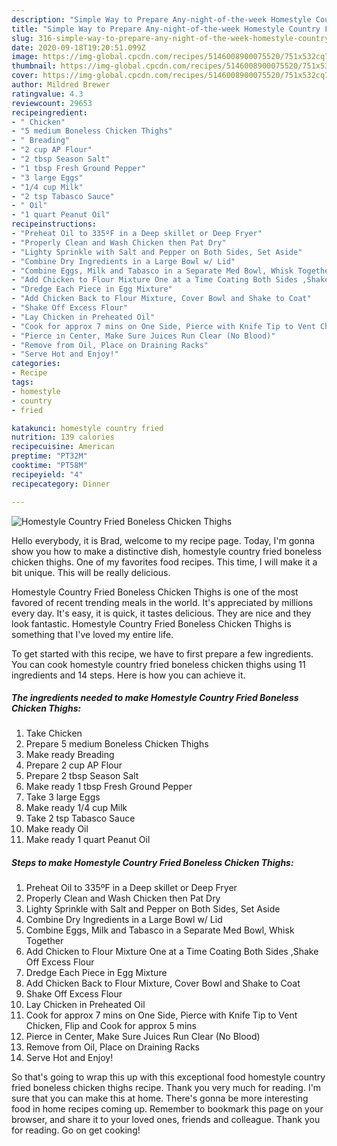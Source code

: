 ```yaml
---
description: "Simple Way to Prepare Any-night-of-the-week Homestyle Country Fried Boneless Chicken Thighs"
title: "Simple Way to Prepare Any-night-of-the-week Homestyle Country Fried Boneless Chicken Thighs"
slug: 316-simple-way-to-prepare-any-night-of-the-week-homestyle-country-fried-boneless-chicken-thighs
date: 2020-09-18T19:20:51.099Z
image: https://img-global.cpcdn.com/recipes/5146008900075520/751x532cq70/homestyle-country-fried-boneless-chicken-thighs-recipe-main-photo.jpg
thumbnail: https://img-global.cpcdn.com/recipes/5146008900075520/751x532cq70/homestyle-country-fried-boneless-chicken-thighs-recipe-main-photo.jpg
cover: https://img-global.cpcdn.com/recipes/5146008900075520/751x532cq70/homestyle-country-fried-boneless-chicken-thighs-recipe-main-photo.jpg
author: Mildred Brewer
ratingvalue: 4.3
reviewcount: 29653
recipeingredient:
- " Chicken"
- "5 medium Boneless Chicken Thighs"
- " Breading"
- "2 cup AP Flour"
- "2 tbsp Season Salt"
- "1 tbsp Fresh Ground Pepper"
- "3 large Eggs"
- "1/4 cup Milk"
- "2 tsp Tabasco Sauce"
- " Oil"
- "1 quart Peanut Oil"
recipeinstructions:
- "Preheat Oil to 335ºF in a Deep skillet or Deep Fryer"
- "Properly Clean and Wash Chicken then Pat Dry"
- "Lighty Sprinkle with Salt and Pepper on Both Sides, Set Aside"
- "Combine Dry Ingredients in a Large Bowl w/ Lid"
- "Combine Eggs, Milk and Tabasco in a Separate Med Bowl, Whisk Together"
- "Add Chicken to Flour Mixture One at a Time Coating Both Sides ,Shake Off Excess Flour"
- "Dredge Each Piece in Egg Mixture"
- "Add Chicken Back to Flour Mixture, Cover Bowl and Shake to Coat"
- "Shake Off Excess Flour"
- "Lay Chicken in Preheated Oil"
- "Cook for approx 7 mins on One Side, Pierce with Knife Tip to Vent Chicken,  Flip and Cook for approx 5 mins"
- "Pierce in Center, Make Sure Juices Run Clear (No Blood)"
- "Remove from Oil, Place on Draining Racks"
- "Serve Hot and Enjoy!"
categories:
- Recipe
tags:
- homestyle
- country
- fried

katakunci: homestyle country fried 
nutrition: 139 calories
recipecuisine: American
preptime: "PT32M"
cooktime: "PT58M"
recipeyield: "4"
recipecategory: Dinner

---
```



![Homestyle Country Fried Boneless Chicken Thighs](https://img-global.cpcdn.com/recipes/5146008900075520/751x532cq70/homestyle-country-fried-boneless-chicken-thighs-recipe-main-photo.jpg)

Hello everybody, it is Brad, welcome to my recipe page. Today, I'm gonna show you how to make a distinctive dish, homestyle country fried boneless chicken thighs. One of my favorites food recipes. This time, I will make it a bit unique. This will be really delicious.



Homestyle Country Fried Boneless Chicken Thighs is one of the most favored of recent trending meals in the world. It's appreciated by millions every day. It's easy, it is quick, it tastes delicious. They are nice and they look fantastic. Homestyle Country Fried Boneless Chicken Thighs is something that I've loved my entire life.


To get started with this recipe, we have to first prepare a few ingredients. You can cook homestyle country fried boneless chicken thighs using 11 ingredients and 14 steps. Here is how you can achieve it.

<!--inarticleads1-->

##### The ingredients needed to make Homestyle Country Fried Boneless Chicken Thighs:

1. Take  Chicken
1. Prepare 5 medium Boneless Chicken Thighs
1. Make ready  Breading
1. Prepare 2 cup AP Flour
1. Prepare 2 tbsp Season Salt
1. Make ready 1 tbsp Fresh Ground Pepper
1. Take 3 large Eggs
1. Make ready 1/4 cup Milk
1. Take 2 tsp Tabasco Sauce
1. Make ready  Oil
1. Make ready 1 quart Peanut Oil




<!--inarticleads2-->

##### Steps to make Homestyle Country Fried Boneless Chicken Thighs:

1. Preheat Oil to 335ºF in a Deep skillet or Deep Fryer
1. Properly Clean and Wash Chicken then Pat Dry
1. Lighty Sprinkle with Salt and Pepper on Both Sides, Set Aside
1. Combine Dry Ingredients in a Large Bowl w/ Lid
1. Combine Eggs, Milk and Tabasco in a Separate Med Bowl, Whisk Together
1. Add Chicken to Flour Mixture One at a Time Coating Both Sides ,Shake Off Excess Flour
1. Dredge Each Piece in Egg Mixture
1. Add Chicken Back to Flour Mixture, Cover Bowl and Shake to Coat
1. Shake Off Excess Flour
1. Lay Chicken in Preheated Oil
1. Cook for approx 7 mins on One Side, Pierce with Knife Tip to Vent Chicken,  Flip and Cook for approx 5 mins
1. Pierce in Center, Make Sure Juices Run Clear (No Blood)
1. Remove from Oil, Place on Draining Racks
1. Serve Hot and Enjoy!




So that's going to wrap this up with this exceptional food homestyle country fried boneless chicken thighs recipe. Thank you very much for reading. I'm sure that you can make this at home. There's gonna be more interesting food in home recipes coming up. Remember to bookmark this page on your browser, and share it to your loved ones, friends and colleague. Thank you for reading. Go on get cooking!
